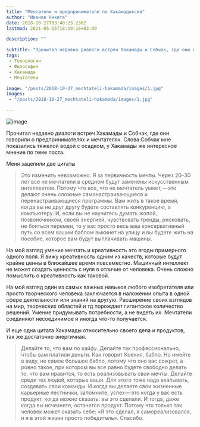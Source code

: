```yaml
---
title: "Мечтатели и предприниматели по Хакамадовски"
author: "Иванов Никита"
date: 2018-10-27T03:40:23.236Z
lastmod: 2021-05-15T18:19:16+03:00

description: ""

subtitle: "Прочитал недавно диалоги встреч Хакамады и Собчак, где они говорили о предпринимателях и мечтателях. Слова Собчак мне показались тяжелой…"
tags:
 - Технологии
 - Философия
 - Хакамада
 - Мечтатели

image: "/posts/2018-10-27_mechtateli-hakamada/images/1.jpg" 
images:
 - "/posts/2018-10-27_mechtateli-hakamada/images/1.jpg"

---
```


![image](/posts/2018-10-27_mechtateli-hakamada/images/1.jpg#layoutTextWidth)


Прочитал недавно диалоги встреч Хакамады и Собчак, где они говорили о предпринимателях и мечтателях. Слова Собчак мне показались тяжелой водой с осадком, у Хакамады же интересное мнение по теме поста.

Меня зацепили две цитаты
> Это изменить невозможно. Я за первичность мечты. Через 20–30 лет все не мечтатели в среднем будут заменены искусственным интеллектом. Потому что все, что не мечтатель умеет, — это делают очень сложные самонастраивающиеся и перенастраивающиеся программы. Вам жить в такое время, когда вы не друг другу будете составлять конкуренцию, а компьютеру. И, если вы не научитесь думать жопой, позвоночником, своей энергией, чувствовать тренды, рисковать, не бояться перемен, то у вас просто весь ваш консервативный путь со всем вашим баблом выкинет на улицу и вы будете жить на пособие, которое вам будут выплачивать машины.

На мой взгляд умение мечтать и креативность это ягоды примерного одного поля. Я вижу креативность одним из качеств, которые будут крайне ценны в ближайшее время повсеместно. Машинный интеллект не может создать ценность с нуля в отличие от человека. Очень сложно помыслить о креативность как таковой.

На мой взгляд один из самых важных навыков любого изобретателя или просто творческого человека заключается в наложении опыта в одной сфере деятельности или знаний на другую. Расширение своих взглядов на мир, творческих областей и тд порождает гигантское количество решений. Умение придумывать потребности, а не видеть их. Мечтатели соединяют несоединимое и иногда что-то получается.

И еще одна цитата Хакамады относительно своего дела и продуктов, так же достаточно энергичная.
> Делайте то, что вам по кайфу. Делайте так профессионально, чтобы вам платили деньги. Как говорит Ксения, бабло. Но имейте в виду, не самое большое бабло, потому что оно вас сожрет, а ровно такое, при котором вы все равно будете свободно делать то, что вам нравится, то есть реализовывать свои мечты. Делайте среди тех людей, которые ваши. Для этого тоже надо вкалывать, создавать свои команды. И когда вы делаете свои жизненные карьерные лестнички, запомните, успех — это когда у вас есть продукт, когда можно сказать: вы это сделали. И тогда, даже когда вы исчезнете, останется продукт. Потому что только так человек может сказать себе: «Я это сделал, я самореализовался, и я в этой жизни просто победитель». Спасибо.
